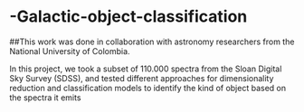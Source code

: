 # -Galactic-object-classification
##This work was done in collaboration with astronomy researchers from the National University of Colombia. 

In this project, we took a subset of 110.000 spectra from the Sloan Digital Sky Survey (SDSS), and tested different approaches for dimensionality reduction and classification models to identify the kind of object based on the spectra it emits
